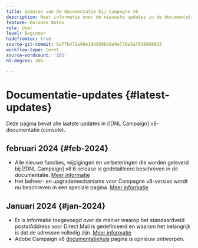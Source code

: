 ```yaml
---
title: Updates van de documentatie bij Campagne v8
description: Meer informatie over de nieuwste updates in de documentatie over Campagne v8
feature: Release Notes
role: User
level: Beginner
hidefromtoc: true
source-git-commit: 6a77b472a09e19d569bb0e9a778a3a7819068033
workflow-type: tm+mt
source-wordcount: '101'
ht-degree: 36%

---
```



# Documentatie-updates {#latest-updates}

Deze pagina bevat alle laatste updates in [!DNL Campaign] v8-documentatie (console).

## februari 2024 {#feb-2024}

* Alle nieuwe functies, wijzigingen en verbeteringen die worden geleverd bij [!DNL Campaign] v8.6-release is gedetailleerd beschreven in de documentatie. [Meer informatie](release-notes.md)
* Het beheer- en upgrademechanisme voor Campagne v8-versies wordt nu beschreven in een speciale pagina. [Meer informatie](upgrades.md)


## Januari 2024 {#jan-2024}

* Er is informatie toegevoegd over de manier waarop het standaardveld postalAddress voor Direct Mail is gedefinieerd en waarom het belangrijk is dat de adressen volledig zijn. [Meer informatie](../send/direct-mail.md)
* Adobe Campaign v8 [documentatiehuis](../campaign-home.md) pagina is opnieuw ontworpen.
